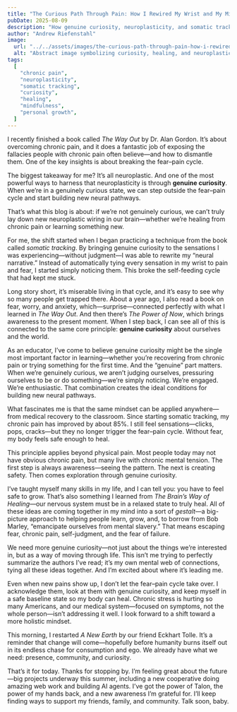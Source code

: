 ```yaml
---
title: "The Curious Path Through Pain: How I Rewired My Wrist and My Mind"
pubDate: 2025-08-09
description: "How genuine curiosity, neuroplasticity, and somatic tracking rewired my relationship with chronic wrist pain."
author: "Andrew Riefenstahl"
image:
  url: "../../assets/images/the-curious-path-through-pain-how-i-rewired-my-wrist-and-my-mind-og.jpg"
  alt: "Abstract image symbolizing curiosity, healing, and neuroplasticity"
tags:
  [
    "chronic pain",
    "neuroplasticity",
    "somatic tracking",
    "curiosity",
    "healing",
    "mindfulness",
    "personal growth",
  ]
---
```


I recently finished a book called _The Way Out_ by Dr. Alan Gordon. It’s about overcoming chronic pain, and it does a fantastic job of exposing the fallacies people with chronic pain often believe—and how to dismantle them. One of the key insights is about breaking the fear–pain cycle.

The biggest takeaway for me? It’s all neuroplastic. And one of the most powerful ways to harness that neuroplasticity is through **genuine curiosity**. When we’re in a genuinely curious state, we can step outside the fear–pain cycle and start building new neural pathways.

That’s what this blog is about: if we’re not genuinely curious, we can’t truly lay down new neuroplastic wiring in our brain—whether we’re healing from chronic pain or learning something new.

For me, the shift started when I began practicing a technique from the book called _somatic tracking_. By bringing genuine curiosity to the sensations I was experiencing—without judgment—I was able to rewrite my “neural narrative.” Instead of automatically tying every sensation in my wrist to pain and fear, I started simply noticing them. This broke the self-feeding cycle that had kept me stuck.

Long story short, it’s miserable living in that cycle, and it’s easy to see why so many people get trapped there. About a year ago, I also read a book on fear, worry, and anxiety, which—surprise—connected perfectly with what I learned in _The Way Out_. And then there’s _The Power of Now_, which brings awareness to the present moment. When I step back, I can see all of this is connected to the same core principle: **genuine curiosity** about ourselves and the world.

As an educator, I’ve come to believe genuine curiosity might be the single most important factor in learning—whether you’re recovering from chronic pain or trying something for the first time. And the “genuine” part matters. When we’re genuinely curious, we aren’t judging ourselves, pressuring ourselves to be or do something—we’re simply noticing. We’re engaged. We’re enthusiastic. That combination creates the ideal conditions for building new neural pathways.

What fascinates me is that the same mindset can be applied anywhere—from medical recovery to the classroom. Since starting somatic tracking, my chronic pain has improved by about 85%. I still feel sensations—clicks, pops, cracks—but they no longer trigger the fear–pain cycle. Without fear, my body feels safe enough to heal.

This principle applies beyond physical pain. Most people today may not have obvious chronic pain, but many live with chronic mental tension. The first step is always awareness—seeing the pattern. The next is creating safety. Then comes exploration through genuine curiosity.

I’ve taught myself many skills in my life, and I can tell you: you have to feel safe to grow. That’s also something I learned from _The Brain’s Way of Healing_—our nervous system must be in a relaxed state to truly heal. All of these ideas are coming together in my mind into a sort of _gestalt_—a big-picture approach to helping people learn, grow, and, to borrow from Bob Marley, “emancipate ourselves from mental slavery.” That means escaping fear, chronic pain, self-judgment, and the fear of failure.

We need more genuine curiosity—not just about the things we’re interested in, but as a way of moving through life. This isn’t me trying to perfectly summarize the authors I’ve read; it’s my own mental web of connections, tying all these ideas together. And I’m excited about where it’s leading me.

Even when new pains show up, I don’t let the fear–pain cycle take over. I acknowledge them, look at them with genuine curiosity, and keep myself in a safe baseline state so my body can heal. Chronic stress is hurting so many Americans, and our medical system—focused on symptoms, not the whole person—isn’t addressing it well. I look forward to a shift toward a more holistic mindset.

This morning, I restarted _A New Earth_ by our friend Eckhart Tolle. It’s a reminder that change will come—hopefully before humanity burns itself out in its endless chase for consumption and ego. We already have what we need: presence, community, and curiosity.

That’s it for today. Thanks for stopping by. I’m feeling great about the future—big projects underway this summer, including a new cooperative doing amazing web work and building AI agents. I’ve got the power of Talon, the power of my hands back, and a new awareness I’m grateful for. I’ll keep finding ways to support my friends, family, and community. Talk soon, baby.
